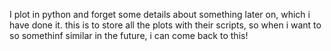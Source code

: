 I plot in python and forget some details about something later on, which i have done it. this is to store all the plots with their scripts, so when i want to so somethinf similar in the future, i can come back to this!
